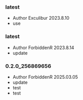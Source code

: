 ### latest
+ Author Exculibur 2023.8.10
+ use

### latest
+ Author ForbiddenR 2023.8.14
+ update

### 0.2.0_256869656
+ Author ForbiddenR 2025.03.05
+ update
+ test
+ test

